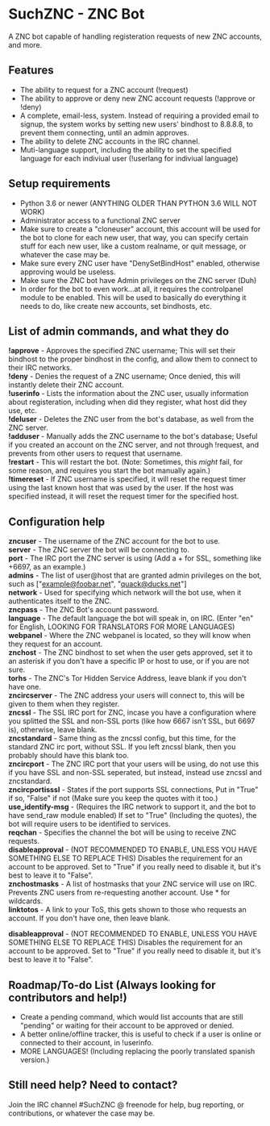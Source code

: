 # SuchZNC - ZNC Bot
A ZNC bot capable of handling registeration requests of new ZNC accounts, and more.

## Features
* The ability to request for a ZNC account (!request)
* The ability to approve or deny new ZNC account requests (!approve or !deny)
* A complete, email-less, system. Instead of requiring a provided email to signup, the system works by setting new users' bindhost to 8.8.8.8, to prevent them connecting, until an admin approves.
* The ability to delete ZNC accounts in the IRC channel.
* Muti-language support, including the ability to set the specified language for each indiviual user (!userlang for indiviual language)

## Setup requirements
* Python 3.6 or newer (ANYTHING OLDER THAN PYTHON 3.6 WILL NOT WORK)
* Administrator access to a functional ZNC server
* Make sure to create a "cloneuser" account, this account will be used for the bot to clone for each new user, that way, you can specify certain stuff for each new user, like a custom realname, or quit message, or whatever the case may be.
* Make sure every ZNC user have "DenySetBindHost" enabled, otherwise approving would be useless.
* Make sure the ZNC bot have Admin privileges on the ZNC server (Duh)
* In order for the bot to even work...at all, it requires the controlpanel module to be enabled. This will be used to basically do everything it needs to do, like create new accounts, set bindhosts, etc.

## List of admin commands, and what they do
**!approve** - Approves the specified ZNC username; This will set their bindhost to the proper bindhost in the config, and allow them to connect to their IRC networks.
<br>
**!deny** - Denies the request of a ZNC username; Once denied, this will instantly delete their ZNC account.
<br>
**!userinfo** - Lists the information about the ZNC user, usually information about registeration, including when did they register, what host did they use, etc.
<br>
**!deluser** - Deletes the ZNC user from the bot's database, as well from the ZNC server.
<br>
**!adduser** - Manually adds the ZNC username to the bot's database; Useful if you created an account on the ZNC server, and not through !request, and prevents from other users to request that username.
<br>
**!restart** - This will restart the bot. (Note: Sometimes, this *might* fail, for some reason, and requires you start the bot manually again.)
<br>
**!timereset** - If ZNC username is specified, it will reset the request timer using the last known host that was used by the user. If the host was specified instead, it will reset the request timer for the specified host.

## Configuration help
**zncuser** - The username of the ZNC account for the bot to use.
<br>
**server** - The ZNC server the bot will be connecting to.
<br>
**port** - The IRC port the ZNC server is using (Add a + for SSL, something like +6697, as an example.)
<br>
**admins** - The list of user@host that are granted admin privileges on the bot, such as ["example@foobar.net", "quack@ducks.net"]
<br>
**network** - Used for specifying which network will the bot use, when it authenticates itself to the ZNC.
<br>
**zncpass** - The ZNC Bot's account password.
<br>
**language** - The default language the bot will speak in, on IRC. (Enter "en" for English, LOOKING FOR TRANSLATORS FOR MORE LANGUAGES)
<br>
**webpanel** - Where the ZNC webpanel is located, so they will know when they request for an account.
<br>
**znchost** - The ZNC bindhost to set when the user gets approved, set it to an asterisk if you don't have a specific IP or host to use, or if you are not sure.
<br>
**torhs** - The ZNC's Tor Hidden Service Address, leave blank if you don't have one.
<br>
**zncircserver** - The ZNC address your users will connect to, this will be given to them when they register.
<br>
**zncssl** - The SSL IRC port for ZNC, incase you have a configuration where you splitted the SSL and non-SSL ports (like how 6667 isn't SSL, but 6697 is), otherwise, leave blank.
<br>
**zncstandard** - Same thing as the zncssl config, but this time, for the standard ZNC irc port, without SSL. If you left zncssl blank, then you probably should have this blank too.
<br>
**zncircport** - The ZNC IRC port that your users will be using, do not use this if you have SSL and non-SSL seperated, but instead, instead use zncssl and zncstandard.
<br>
**zncircportisssl** - States if the port supports SSL connections, Put in "True" if so, "False" if not (Make sure you keep the quotes with it too.)
<br>
**use_identify-msg** - (Requires the IRC network to support it, and the bot to have send_raw module enabled) If set to "True" (Including the quotes), the bot will require users to be identified to services.
<br>
**reqchan** - Specifies the channel the bot will be using to receive ZNC requests.
<br>
**disableapproval** - (NOT RECOMMENDED TO ENABLE, UNLESS YOU HAVE SOMETHING ELSE TO REPLACE THIS) Disables the requirement for an account to be approved. Set to "True" if you really need to disable it, but it's best to leave it to "False".
<br>
**znchostmasks** - A list of hostmasks that your ZNC service will use on IRC. Prevents ZNC users from re-requesting another account. Use * for wildcards.
<br>
**linktotos** - A link to your ToS, this gets shown to those who requests an account. If you don't have one, then leave blank.

**disableapproval** - (NOT RECOMMENDED TO ENABLE, UNLESS YOU HAVE SOMETHING ELSE TO REPLACE THIS) Disables the requirement for an account to be approved. Set to "True" if you really need to disable it, but it's best to leave it to "False".

## Roadmap/To-do List (Always looking for contributors and help!)
* Create a pending command, which would list accounts that are still "pending" or waiting for their account to be approved or denied.
* A better online/offline tracker, this is useful to check if a user is online or connected to their account, in !userinfo.
* MORE LANGUAGES! (Including replacing the poorly translated spanish version.)

## Still need help? Need to contact?
Join the IRC channel #SuchZNC @ freenode for help, bug reporting, or contributions, or whatever the case may be.

